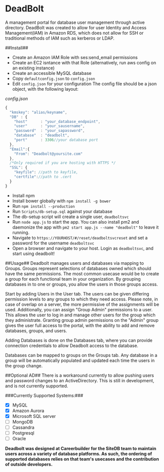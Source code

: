 # DeadBolt
A management portal for database user management through active directory.
DeadBolt was created to allow for user Identity and Access Management(IAM) in Amazon RDS, which does not allow for SSH or traditional methods of IAM such as kerberos or LDAP.

##Install##
* Create an Amazon IAM Role with ses:send_email permissions
* Create an EC2 isntance with that Role (alternatively, run aws config on an existing instance)
* Create an accessible MySQL database
* Copy `defaultconfig.json` to `config.json`
* Edit `config.json` for your configuration
The config file should be a json object, with the following layout:

_config.json_
```javascript  
{
  "kmskey": "alias/keyname",
  "DB" : {
    "host"      : "your_database_endpoint",
    "user"      : "your_sausername",
    "password"  : "your_sapassword",
    "database"  : "deadbolt",
    "port"      : 3306//your database port
  },
  "Email":{
    "From": "Deadbolt@yoursite.com"
  },
  /*Only required if you are hosting with HTTPS */
  "SSL": {
    "keyfile": //path to keyfile,
    "certfile"://path to .cert
  }
}

```

* Install npm
* Install bower globally with `npm install -g bower`
* Run `npm install --production`
* Run `Scripts/db-setup.sql` against your database
* The db-setup script will create a single user, `deadboltsvc`
* Run `node app.js` to start the app. You can also install pm2 and daemonize the app  with `pm2 start app.js --name "deadbolt"` to leave it running.
* Navigate to `https://YOURHOST/#/reset/deadboltsvcreset` and set a password for the username `deadboltsvc`
* Open a browser and navigate to your host. Login as `deadboltsvc`, and start using deadbolt!


##Usage##
Deadbolt manages users and databases via mapping to Groups. Groups represent selections of databases owned which should have the same permissions. The most common usecase would be to create a group for each functional team in your organization. By grouping databases in to one or groups, you allow the users in those groups access.

Start by adding Users in the User tab. The users can be given differing permission levels to any groups to which they need access. Please note, in case of overlap on a server, the more permissive of the assignments will be used. Additionally, you can assign "Group Admin" permissions to a user. This allows the user to log in and manage other users for the group which they administrate. Granting group admin permissions on the "Admin" group gives the user full access to the portal, with the ability to add and remove databases, groups, and users.

Adding Databases is done on the Databases tab, where you can provide connection credentials to allow Deadbolt access to the database.

Databases can be mapped to groups on the Groups tab. Any database in a group will be automatically populated and updated each time the users in the group change.


##Optional AD##
There is a workaround currently to allow pushing users and password changes to an ActiveDirectory. This is still in development, and is not currently supported.


###Currently Supported Systems:###
- [x] MySQL
- [x] Amazon Aurora
- [x] Microsoft SQL server
- [ ] MongoDB
- [ ] Cassandra
- [ ] Postgresql
- [ ] Oracle

__Deadbolt was designed at Careerbuilder for the SiteDB team to maintain users across a variety of database platforms. As such, the ordering of supported databases relies on that team's usecases and the contribution of outside developers.__
